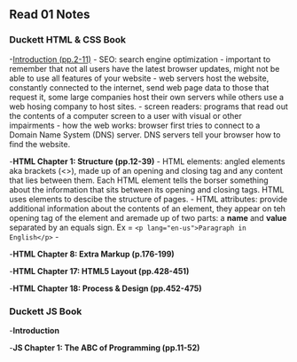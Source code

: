 ## Read 01 Notes


### Duckett HTML & CSS Book
-<u>Introduction (pp.2-11)</u>
    - SEO: search engine optimization
    - important to remember that not all users have the latest browser updates, might not be able to use all features of your website
    - web servers host the website, constantly connected to the internet, send web page data to those that request it, some large companies host their own servers while others use a web hosing company to host sites.
    - screen readers: programs that read out the contents of a computer screen to a user with visual or other impairments
    - how the web works: browser first tries to connect to a Domain Name System (DNS) server. DNS servers tell your browser how to find the website.  


-**HTML Chapter 1: Structure (pp.12-39)**
    - HTML elements: angled elements aka brackets (<>), made up of an opening and closing tag and any content that lies between them. Each HTML element tells the borser something about the information that sits between its opening and closing tags. HTML uses elements to descibe the structure of pages.
    - HTML attributes: provide additional information about the contents of an element, they appear on teh opening tag of the element and aremade up of two parts: a **name** and **value** separated by an equals sign. Ex =  `<p lang="en-us">Paragraph in English</p>` 
    - 

-**HTML Chapter 8: Extra Markup (p.176-199)**

-**HTML Chapter 17: HTML5 Layout (pp.428-451)**

-**HTML Chapter 18: Process & Design (pp.452-475)**



### Duckett JS Book
-**Introduction**

-**JS Chapter 1: The ABC of Programming (pp.11-52)**